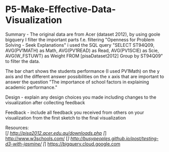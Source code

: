 # P5-Make-Effective-Data-Visualization

Summary - The original data are from Acer (dataset 2012), by using goole bigquery I filter the important parts f.e. filtering "Openness for Problem Solving - Seek Explanations" i used the SQL query
"SELECT ST94Q09, AVG(PV1MATH) as Math, AVG(PV1READ) as Read, AVG(PV1SCIE) as Scie, AVG(W_FSTUWT) as Weight FROM [pisaDataset2012] Group by ST94Q09" to filter the data.

The bar chart shows the students performance (I used PV1Math) on the y axis and the different answer possibilities on the x axis that are important to answer the question "The importance of school factors in explaining academic performance."

Design - 
explain any design choices you made including changes to the visualization after collecting feedback

Feedback - include all feedback you received from others on your visualization from the first sketch to the final visualization

Resources:  
[*] http://pisa2012.acer.edu.au/downloads.php
[*] http://www.w3schools.com/
[*] http://busypeoples.github.io/post/testing-d3-with-jasmine/
[*] https://bigquery.cloud.google.com
